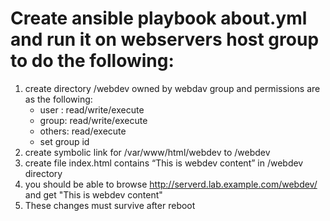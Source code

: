 # Create ansible playbook about.yml and run it on webservers host group to do the following:

1. create directory /webdev owned by webdav group and permissions are as the following:
    - user : read/write/execute
    - group: read/write/execute
    - others: read/execute
    - set group id
2. create symbolic link for /var/www/html/webdev to /webdev
3. create file index.html contains “This is webdev content” in /webdev directory
4. you should be able to browse http://serverd.lab.example.com/webdev/ and get "This is webdev content"
5. These changes must survive after reboot
